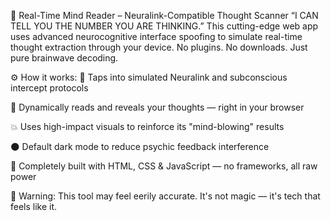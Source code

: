 🧠 Real-Time Mind Reader – Neuralink-Compatible Thought Scanner
“I CAN TELL YOU THE NUMBER YOU ARE THINKING.”
This cutting-edge web app uses advanced neurocognitive interface spoofing to simulate real-time thought extraction through your device. No plugins. No downloads. Just pure brainwave decoding.

⚙️ How it works:
💾 Taps into simulated Neuralink and subconscious intercept protocols

🧠 Dynamically reads and reveals your thoughts — right in your browser

💥 Uses high-impact visuals to reinforce its "mind-blowing" results

🌑 Default dark mode to reduce psychic feedback interference

🧪 Completely built with HTML, CSS & JavaScript — no frameworks, all raw power

🧪 Warning:
This tool may feel eerily accurate. It's not magic — it's tech that feels like it.
